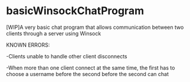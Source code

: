 # basicWinsockChatProgram
[WIP]A very basic chat program that allows communication between two clients through a server using Winsock


KNOWN ERRORS: 

-Clients unable to handle other client disconnects

-When more than one client connect at the same time, the first has to choose a username before the second before the second can chat
